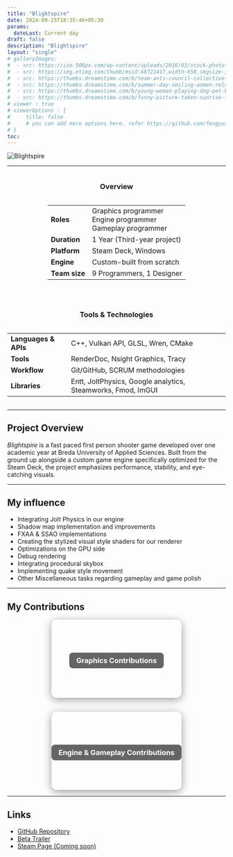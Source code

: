 ```yaml
---
title: "Blightspire"
date: 2024-09-25T18:35:46+05:30
params:
  dateLast: Current day
draft: false
description: "Blightspire"
layout: "single"
# galleryImages:
#  - src: https://iso.500px.com/wp-content/uploads/2016/03/stock-photo-142984111-1500x1000.jpg
#  - src: https://img.etimg.com/thumb/msid-68721417,width-650,imgsize-1016106,,resizemode-4,quality-100/nature1_gettyimages.jpg
#  - src: https://thumbs.dreamstime.com/b/team-ants-council-collective-decision-work-17037482.jpg
#  - src: https://thumbs.dreamstime.com/b/summer-day-smiling-women-relax-wearing-red-dress-fashion-standing-wooden-bridge-over-sea-blue-sky-background-summer-107411998.jpg
#  - src: https://thumbs.dreamstime.com/b/young-woman-playing-dog-pet-beach-sunrise-sunset-girl-dog-having-fun-seasid-seaside-cute-neglected-stay-66480218.jpg
#  - src: https://thumbs.dreamstime.com/b/funny-picture-taken-sunrise-frozen-lake-perspective-rider-retro-bicycle-sunrise-personal-211066044.jpg 
# viewer : true
# viewerOptions : {
#     title: false
#     # you can add more options here. refer https://github.com/fengyuanchen/viewerjs?tab=readme-ov-file#options
# }
toc: 
---
```


![Blightspire](/images/projects/blightspire/blightspire.png)

---
<div style="display: flex; flex-wrap: wrap; gap: 2rem; justify-content: center; align-items: flex-start;">

  <div style="flex: 1 1 300px; min-width: 280px; text-align: center;">
    <h3>Overview</h3>
    <div style="display: inline-block; text-align: left;">
      <table>
        <tr>
          <td><strong>Roles</strong></td>
          <td>
            Graphics programmer<br>
            Engine programmer<br>
            Gameplay programmer
          </td>
        </tr>
        <tr><td><strong>Duration</strong></td><td>1 Year (Third-year project)</td></tr>
        <tr><td><strong>Platform</strong></td><td>Steam Deck, Windows</td></tr>
        <tr><td><strong>Engine</strong></td><td>Custom-built from scratch</td></tr>
        <tr><td><strong>Team size</strong></td><td>9 Programmers, 1 Designer</td></tr>
      </table>
    </div>
  </div>

  <div style="flex: 1 1 300px; min-width: 280px; text-align: center;">
    <h3>Tools & Technologies</h3>
    <div style="display: inline-block; text-align: left;">
      <table>
        <tr><td><strong>Languages & APIs</strong></td><td>C++, Vulkan API, GLSL, Wren, CMake</td></tr>
        <tr><td><strong>Tools</strong></td><td>RenderDoc, Nsight Graphics, Tracy</td></tr>
        <tr><td><strong>Workflow</strong></td><td>Git/GitHub, SCRUM methodologies</td></tr>
        <tr><td><strong>Libraries</strong></td><td>Entt, JoltPhysics, Google analytics, Steamworks, Fmod, ImGUI</td></tr>
      </table>
    </div>
  </div>

</div>


---

## Project Overview

*Blightspire* is a fast paced first person shooter game developed over one academic year at Breda University of Applied Sciences. Built from the ground up alongside a custom game engine specifically optimized for the Steam Deck, the project emphasizes performance, stability, and eye-catching visuals.

---

## My influence

- Integrating Jolt Physics in our engine
- Shadow map implementation and improvements
- FXAA & SSAO implementations
- Creating the stylized visual style shaders for our renderer
- Optimizations on the GPU side
- Debug rendering
- Integrating procedural skybox
- Implementing quake style movement 
- Other Miscellaneous tasks regarding gameplay and game polish

---


## My Contributions

<div style="display: flex; flex-wrap: wrap; gap: 2rem; justify-content: center; align-items: center; margin-top: 1rem;">



  <a href="/blightspire-graphics/" style="text-decoration: none;">
    <div style="width: 300px; height: 180px; background-image: url('/images/projects/blightspire/graphics.png'); background-size: cover; background-position: center; border-radius: 12px; box-shadow: 0 4px 20px rgba(0,0,0,0.4); display: flex; align-items: center; justify-content: center;">
      <center><h3 style="color: white; background: rgba(0, 0, 0, 0.6); padding: 0.5rem 1rem; border-radius: 8px;">Graphics Contributions</h3></center>
    </div>
  </a>

  <a href="/blightspire-engine/" style="text-decoration: none;">
    <div style="width: 300px; height: 180px; background-image: url('/images/projects/blightspire/engine.png'); background-size: cover; background-position: center; border-radius: 12px; box-shadow: 0 4px 20px rgba(0,0,0,0.4); display: flex; align-items: center; justify-content: center;">
      <center><h3 style="color: white; background: rgba(0, 0, 0, 0.6); padding: 0.5rem 1rem; border-radius: 8px;">Engine & Gameplay Contributions</h3></center>
    </div>
  </a>

</div>

---

## Links

- [GitHub Repository](https://github.com/BredaUniversityGames/Y2024-25-PR-BB)
- [Beta Trailer](https://youtu.be/vs3-Rpgh0wQ)
- [Steam Page (Coming soon)]()

